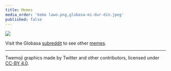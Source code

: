 ```yaml
---
title: Memes
media_order: 'kemo lawo.png,globasa-mi-dur-din.jpeg'
published: false
---
```


<img src="/user/pages/05.mimu/globasa-mi-dur-din.jpeg" class="imgFocus">  

Visit the Globasa [subreddit](https://www.reddit.com/r/Globasa/) to see other [memes](https://www.reddit.com/r/Globasa/?f=flair_name%3A%22Mimu%20%E2%80%94%20Meme%22).
___
<p class="legal">Twemoji graphics made by Twitter and other contributors, licensed under <a href="https://creativecommons.org/licenses/by/4.0/">CC-BY 4.0</a>.</p>
